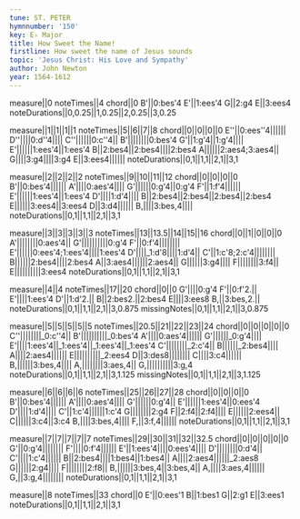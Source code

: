 ```yaml
---
tune: ST. PETER
hymnnumber: '150'
key: E♭ Major
title: How Sweet the Name!
firstline: How sweet the name of Jesus sounds
topic: 'Jesus Christ: His Love and Sympathy'
author: John Newton
year: 1564-1612
---
```

measure||0
noteTimes||4
chord||0
B'||0:bes'4
E'||1:ees'4
G||2:g4
E||3:ees4
noteDurations||0,0.25||1,0.25||2,0.25||3,0.25

measure||1||1||1||1
noteTimes||5||6||7||8
chord||0||0||0||0
E''||0:ees''4||||||
D''||||0:d''4||||
C''||||||0:c''4||
B'||||||||0:bes'4
G'||1:g'4||1:g'4||||
E'||||||1:ees'4||1:ees'4
B||2:bes4||2:bes4||||2:bes4
A||||||2:aes4;3:aes4||
G||||3:g4||||3:g4
E||3:ees4||||||
noteDurations||0,1||1,1||2,1||3,1

measure||2||2||2||2
noteTimes||9||10||11||12
chord||0||0||0||0
B'||0:bes'4||||||
A'||||0:aes'4||||
G'||||||0:g'4||0:g'4
F'||1:f'4||||||
E'||||||1:ees'4||1:ees'4
D'||||1:d'4||||
B||2:bes4||2:bes4||2:bes4||2:bes4
E||||||3:ees4||3:ees4
D||3:d4||||||
B,||||3:bes,4||||
noteDurations||0,1||1,1||2,1||3,1

measure||3||3||3||3||3
noteTimes||13||13.5||14||15||16
chord||0||1||0||0||0
A'||||||||0:aes'4||
G'||||||||||0:g'4
F'||0:f'4||||||||
E'||||||0:ees'4;1:ees'4||||1:ees'4
D'||||_1:d'8||||1:d'4||
C'||1:c'8;2:c'4||||||||
B||||||2:bes4||||2:bes4
A||3:aes4||||||2:aes4||
G||||||3:g4||||
F||||||||3:f4||
E||||||||||3:ees4
noteDurations||0,1||1,1||2,1||3,1

measure||4||4
noteTimes||17||20
chord||0||0
G'||||0:g'4
F'||0:f'2.||
E'||||1:ees'4
D'||1:d'2.||
B||2:bes2.||2:bes4
E||||3:ees8
B,||3:bes,2.||
noteDurations||0,1||1,1||2,1||3,0.875
missingNotes||0,1||1,1||2,1||3,0.875

measure||5||5||5||5||5
noteTimes||20.5||21||22||23||24
chord||0||0||0||0||0
C''||||||||_0:c''4||
B'||||||||||_0:bes'4
A'||||0:aes'4||||||
G'||||||_0:g'4||||
E'||||1:ees'4||_1:ees'4||_1:ees'4||_1:ees'4
C'||||||||_2:c'4||
B||||||_2:bes4||||
A||||2:aes4||||||
E||||||||||_2:ees4
D||3:des8||||||||
C||||3:c4||||||
B,||||||3:bes,4||||
A,||||||||3:aes,4||
G,||||||||||3:g,4
noteDurations||0,1||1,1||2,1||3,1.125
missingNotes||0,1||1,1||2,1||3,1.125

measure||6||6||6||6
noteTimes||25||26||27||28
chord||0||0||0||0
B'||0:bes'4||||||
A'||||0:aes'4||||
G'||||||0:g'4||
E'||||||1:ees'4||0:ees'4
D'||||1:d'4||||
C'||1:c'4||||||1:c'4
G||||||||2:g4
F||2:f4||2:f4||||
E||||||2:ees4||
C||||||3:c4||3:c4
B,||||3:bes,4||||
F,||3:f,4||||||
noteDurations||0,1||1,1||2,1||3,1

measure||7||7||7||7||7
noteTimes||29||30||31||32||32.5
chord||0||0||0||0||0
G'||0:g'4||||||||
F'||||0:f'4||||||
E'||1:ees'4||||0:ees'4||||
D'||||||||0:d'4||
C'||||1:c'4||||||
B||2:bes4||||1:bes4||1:bes4||
A||||2:aes4||||||_2:aes8
G||||||2:g4||||
F||||||||2:f8||
B,||||||3:bes,4||3:bes,4||
A,||||3:aes,4||||||
G,||3:g,4||||||||
noteDurations||0,1||1,1||2,1||3,1

measure||8
noteTimes||33
chord||0
E'||0:ees'1
B||1:bes1
G||2:g1
E||3:ees1
noteDurations||0,1||1,1||2,1||3,1

